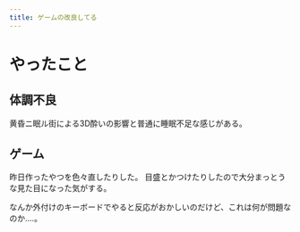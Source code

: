 ```yaml
---
title: ゲームの改良してる
---
```


# やったこと

## 体調不良

黄昏ニ眠ル街による3D酔いの影響と普通に睡眠不足な感じがある。

## ゲーム

昨日作ったやつを色々直したりした。
目盛とかつけたりしたので大分まっとうな見た目になった気がする。

なんか外付けのキーボードでやると反応がおかしいのだけど、これは何が問題なのか‥‥。
